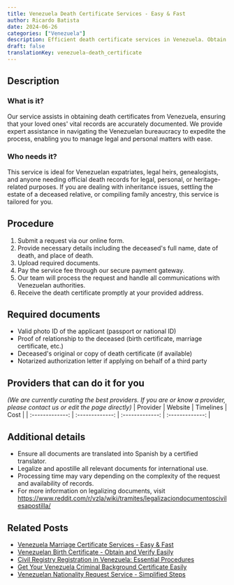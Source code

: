 ```yaml
---
title: Venezuela Death Certificate Services - Easy & Fast
author: Ricardo Batista
date: 2024-06-26
categories: ["Venezuela"]
description: Efficient death certificate services in Venezuela. Obtain vital records hassle-free and ensure legal compliance.
draft: false
translationKey: venezuela-death_certificate
---
```


## Description
### What is it?
Our service assists in obtaining death certificates from Venezuela, ensuring that your loved ones' vital records are accurately documented. We provide expert assistance in navigating the Venezuelan bureaucracy to expedite the process, enabling you to manage legal and personal matters with ease.

### Who needs it?
This service is ideal for Venezuelan expatriates, legal heirs, genealogists, and anyone needing official death records for legal, personal, or heritage-related purposes. If you are dealing with inheritance issues, settling the estate of a deceased relative, or compiling family ancestry, this service is tailored for you.

## Procedure

1. Submit a request via our online form.
2. Provide necessary details including the deceased's full name, date of death, and place of death.
3. Upload required documents.
4. Pay the service fee through our secure payment gateway.
5. Our team will process the request and handle all communications with Venezuelan authorities.
6. Receive the death certificate promptly at your provided address.


## Required documents

- Valid photo ID of the applicant (passport or national ID)
- Proof of relationship to the deceased (birth certificate, marriage certificate, etc.)
- Deceased's original or copy of death certificate (if available)
- Notarized authorization letter if applying on behalf of a third party


## Providers that can do it for you
_(We are currently curating the best providers. If you are or know a provider, please contact us or edit the page directly)_
| Provider        |     Website     |     Timelines    |       Cost      |
| :-------------: | :-------------: |  :-------------: | :-------------: |

## Additional details

- Ensure all documents are translated into Spanish by a certified translator.
- Legalize and apostille all relevant documents for international use.
- Processing time may vary depending on the complexity of the request and availability of records.
- For more information on legalizing documents, visit https://www.reddit.com/r/vzla/wiki/tramites/legalizaciondocumentoscivilesapostilla/




## Related Posts

- [Venezuela Marriage Certificate Services - Easy & Fast](https://tramitit.com/guides/venezuela/marriage_certificate/)
- [Venezuelan Birth Certificate - Obtain and Verify Easily](https://tramitit.com/guides/venezuela/birth_certificate/)
- [Civil Registry Registration in Venezuela: Essential Procedures](https://tramitit.com/guides/venezuela/civil_registry_registration/)
- [Get Your Venezuela Criminal Background Certificate Easily](https://tramitit.com/guides/venezuela/criminal_background_certificate/)
- [Venezuelan Nationality Request Service - Simplified Steps](https://tramitit.com/guides/venezuela/nationality_request/)